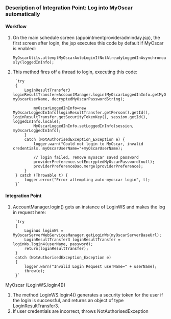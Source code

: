 ### Description of Integration Point: Log into MyOscar automatically

#### Workflow

1. On the main schedule screen (appointmentprovideradminday.jsp), the first screen after login, the jsp executes this code by default if MyOscar is enabled:

	`MyOscarUtils.attemptMyOscarAutoLoginIfNotAlreadyLoggedInAsynchronously(loggedInInfo);`


2. This method fires off a thread to login, executing this code:

		`try
		{
			LoginResultTransfer3 loginResultTransfer=AccountManager.login(MyOscarLoggedInInfo.getMyOscarServerBaseUrl(), myOscarUserName, decryptedMyOscarPasswordString);
			
				myOscarLoggedInInfo=new MyOscarLoggedInInfo(loginResultTransfer.getPerson().getId(), loginResultTransfer.getSecurityTokenKey(), session.getId(), loggedInInfo.locale);
				MyOscarLoggedInInfo.setLoggedInInfo(session, myOscarLoggedInInfo);
			}
			catch (NotAuthorisedException_Exception e) {
				logger.warn("Could not login to MyOscar, invalid credentials. myOscarUserName="+myOscarUserName);
				
				// login failed, remove myoscar saved password
				providerPreference.setEncryptedMyOscarPassword(null);
				providerPreferenceDao.merge(providerPreference);
			}
		} catch (Throwable t) {
			logger.error("Error attempting auto-myoscar login", t);
		}`

#### Integration Point 

1. AccountManager.login() gets an instance of LoginWS and makes the log in request here:

		`try
		{
			LoginWs loginWs = MyOscarServerWebServicesManager.getLoginWs(myOscarServerBaseUrl);
			LoginResultTransfer3 loginResultTransfer = loginWs.login4(userName, password);
			return(loginResultTransfer);
		}
		catch (NotAuthorisedException_Exception e)
		{
			logger.warn("Invalid Login Request userName=" + userName);
			throw(e);
		}`

MyOscar (LoginWS.login4())
1. The method LoginWS.login4() generates a security token for the user if the login is successful, and returns an object of type LoginResultTransfer3.
2. If user credentials are incorrect, throws NotAuthorisedException
